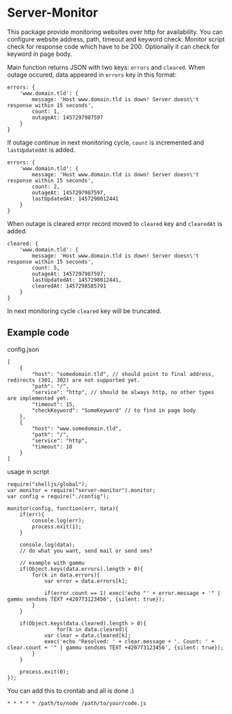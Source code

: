 # Server-Monitor

This package provide monitoring websites over http for availability. You can configure website address, path, timeout and keyword check. Monitor script check for response code which have to be 200. Optionally it can check for keyword in page body.

Main function returns JSON with two keys: `errors` and `cleared`. When outage occured, data appeared in `errors` key in this format:

```
errors: {
	'www.domain.tld': {
		message: 'Host www.domain.tld is down! Server doesn\'t response within 15 seconds',
	    count: 1,
	    outageAt: 1457297987597
	}
}
```

If outage continue in next monitoring cycle, `count` is incremented and `lastUpdatedAt` is added.

```
errors: {
	'www.domain.tld': {
		message: 'Host www.domain.tld is down! Server doesn\'t response within 15 seconds',
	    count: 2,
	    outageAt: 1457297987597,
	    lastUpdatedAt: 1457298012441
	}
}
```

When outage is cleared error record moved to `cleared` key and `clearedAt` is added.

```
cleared: {
	'www.domain.tld': {
		message: 'Host www.domain.tld is down! Server doesn\'t response within 15 seconds',
	    count: 5,
	    outageAt: 1457297987597,
	    lastUpdatedAt: 1457298012441,
	    clearedAt: 1457298585791
	}
}
```

In next monitoring cycle `cleared` key will be truncated.

## Example code

config.json

```
[
	{
		"host": "somedomain.tld", // should point to final address, redirects (301, 302) are not supported yet.
		"path": "/",
		"service": "http", // should be always http, no other types are implemented yet.
		"timeout": 15,
		"checkKeyword": "SomeKeyword" // to find in page body
	},
	{
		"host": "www.somedomain.tld",
		"path": "/",
		"service": "http",
		"timeout": 10
	}
]
```

usage in script

```
require("shelljs/global");
var monitor = require("server-monitor").monitor;
var config = require("./config");

monitor(config, function(err, data){
	if(err){
		console.log(err);
		process.exit(1);
	}
	
	console.log(data);
	// do what you want, send mail or send sms?
	
	// example with gammu
	if(Object.keys(data.errors).length > 0){
		for(k in data.errors){
			var error = data.errors[k];
			
			if(error.count == 1) exec('echo "' + error.message + '" | gammu sendsms TEXT +420773123456', {silent: true});
		}
	}

	if(Object.keys(data.cleared).length > 0){
                for(k in data.cleared){
			var clear = data.cleared[k];
			exec('echo "Resolved: ' + clear.message + '. Count: ' + clear.count + '" | gammu sendsms TEXT +420773123456', {silent: true});
		}
	}

	process.exit(0);
});
```

You can add this to crontab and all is done :)

```
* * * * * /path/to/node /path/to/your/code.js
```